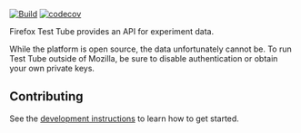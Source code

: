 [![Build](https://img.shields.io/circleci/project/mozilla/firefox-test-tube.svg)](https://circleci.com/gh/mozilla/firefox-test-tube/)
[![codecov](https://codecov.io/gh/mozilla/firefox-test-tube/branch/master/graph/badge.svg)](https://codecov.io/gh/mozilla/firefox-test-tube)

Firefox Test Tube provides an API for experiment data.

While the platform is open source, the data unfortunately cannot be. To run Test
Tube outside of Mozilla, be sure to disable authentication or obtain your own
private keys.

## Contributing

See the [development instructions](docs/development.md) to learn how to get
started.
